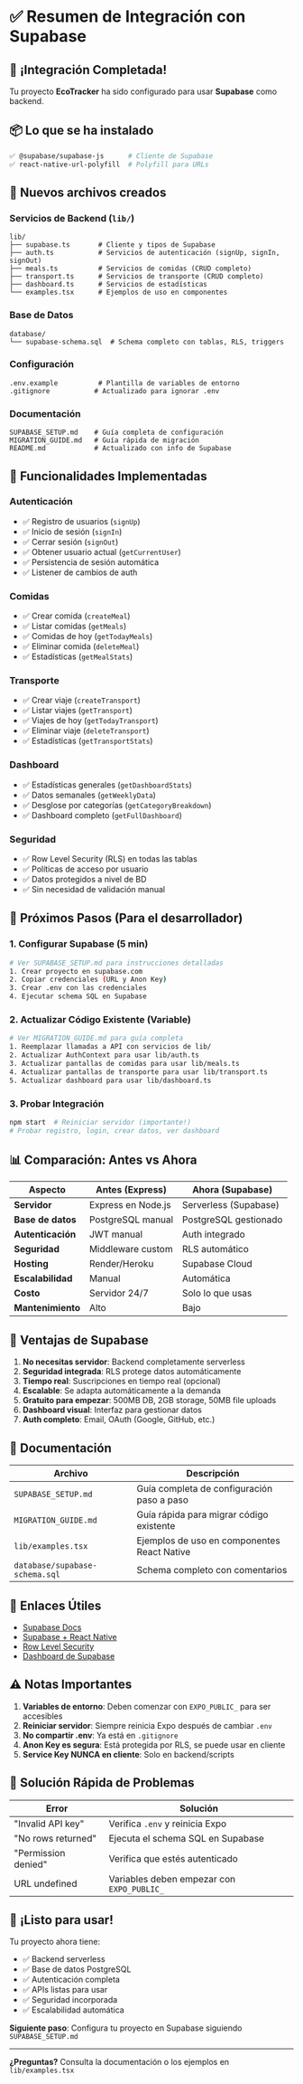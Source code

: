 # ✅ Resumen de Integración con Supabase

## 🎉 ¡Integración Completada!

Tu proyecto **EcoTracker** ha sido configurado para usar **Supabase** como backend.

## 📦 Lo que se ha instalado

```bash
✅ @supabase/supabase-js      # Cliente de Supabase
✅ react-native-url-polyfill  # Polyfill para URLs
```

## 📁 Nuevos archivos creados

### Servicios de Backend (`lib/`)
```
lib/
├── supabase.ts       # Cliente y tipos de Supabase
├── auth.ts           # Servicios de autenticación (signUp, signIn, signOut)
├── meals.ts          # Servicios de comidas (CRUD completo)
├── transport.ts      # Servicios de transporte (CRUD completo)
├── dashboard.ts      # Servicios de estadísticas
└── examples.tsx      # Ejemplos de uso en componentes
```

### Base de Datos
```
database/
└── supabase-schema.sql  # Schema completo con tablas, RLS, triggers
```

### Configuración
```
.env.example          # Plantilla de variables de entorno
.gitignore           # Actualizado para ignorar .env
```

### Documentación
```
SUPABASE_SETUP.md    # Guía completa de configuración
MIGRATION_GUIDE.md   # Guía rápida de migración
README.md            # Actualizado con info de Supabase
```

## 🔧 Funcionalidades Implementadas

### Autenticación
- ✅ Registro de usuarios (`signUp`)
- ✅ Inicio de sesión (`signIn`)
- ✅ Cerrar sesión (`signOut`)
- ✅ Obtener usuario actual (`getCurrentUser`)
- ✅ Persistencia de sesión automática
- ✅ Listener de cambios de auth

### Comidas
- ✅ Crear comida (`createMeal`)
- ✅ Listar comidas (`getMeals`)
- ✅ Comidas de hoy (`getTodayMeals`)
- ✅ Eliminar comida (`deleteMeal`)
- ✅ Estadísticas (`getMealStats`)

### Transporte
- ✅ Crear viaje (`createTransport`)
- ✅ Listar viajes (`getTransport`)
- ✅ Viajes de hoy (`getTodayTransport`)
- ✅ Eliminar viaje (`deleteTransport`)
- ✅ Estadísticas (`getTransportStats`)

### Dashboard
- ✅ Estadísticas generales (`getDashboardStats`)
- ✅ Datos semanales (`getWeeklyData`)
- ✅ Desglose por categorías (`getCategoryBreakdown`)
- ✅ Dashboard completo (`getFullDashboard`)

### Seguridad
- ✅ Row Level Security (RLS) en todas las tablas
- ✅ Políticas de acceso por usuario
- ✅ Datos protegidos a nivel de BD
- ✅ Sin necesidad de validación manual

## 🚀 Próximos Pasos (Para el desarrollador)

### 1. Configurar Supabase (5 min)
```bash
# Ver SUPABASE_SETUP.md para instrucciones detalladas
1. Crear proyecto en supabase.com
2. Copiar credenciales (URL y Anon Key)
3. Crear .env con las credenciales
4. Ejecutar schema SQL en Supabase
```

### 2. Actualizar Código Existente (Variable)
```bash
# Ver MIGRATION_GUIDE.md para guía completa
1. Reemplazar llamadas a API con servicios de lib/
2. Actualizar AuthContext para usar lib/auth.ts
3. Actualizar pantallas de comidas para usar lib/meals.ts
4. Actualizar pantallas de transporte para usar lib/transport.ts
5. Actualizar dashboard para usar lib/dashboard.ts
```

### 3. Probar Integración
```bash
npm start  # Reiniciar servidor (importante!)
# Probar registro, login, crear datos, ver dashboard
```

## 📊 Comparación: Antes vs Ahora

| Aspecto | Antes (Express) | Ahora (Supabase) |
|---------|----------------|------------------|
| **Servidor** | Express en Node.js | Serverless (Supabase) |
| **Base de datos** | PostgreSQL manual | PostgreSQL gestionado |
| **Autenticación** | JWT manual | Auth integrado |
| **Seguridad** | Middleware custom | RLS automático |
| **Hosting** | Render/Heroku | Supabase Cloud |
| **Escalabilidad** | Manual | Automática |
| **Costo** | Servidor 24/7 | Solo lo que usas |
| **Mantenimiento** | Alto | Bajo |

## 🎯 Ventajas de Supabase

1. **No necesitas servidor**: Backend completamente serverless
2. **Seguridad integrada**: RLS protege datos automáticamente
3. **Tiempo real**: Suscripciones en tiempo real (opcional)
4. **Escalable**: Se adapta automáticamente a la demanda
5. **Gratuito para empezar**: 500MB DB, 2GB storage, 50MB file uploads
6. **Dashboard visual**: Interfaz para gestionar datos
7. **Auth completo**: Email, OAuth (Google, GitHub, etc.)

## 📖 Documentación

| Archivo | Descripción |
|---------|-------------|
| `SUPABASE_SETUP.md` | Guía completa de configuración paso a paso |
| `MIGRATION_GUIDE.md` | Guía rápida para migrar código existente |
| `lib/examples.tsx` | Ejemplos de uso en componentes React Native |
| `database/supabase-schema.sql` | Schema completo con comentarios |

## 🔗 Enlaces Útiles

- [Supabase Docs](https://supabase.com/docs)
- [Supabase + React Native](https://supabase.com/docs/guides/getting-started/tutorials/with-react-native)
- [Row Level Security](https://supabase.com/docs/guides/auth/row-level-security)
- [Dashboard de Supabase](https://app.supabase.com)

## ⚠️ Notas Importantes

1. **Variables de entorno**: Deben comenzar con `EXPO_PUBLIC_` para ser accesibles
2. **Reiniciar servidor**: Siempre reinicia Expo después de cambiar `.env`
3. **No compartir .env**: Ya está en `.gitignore`
4. **Anon Key es segura**: Está protegida por RLS, se puede usar en cliente
5. **Service Key NUNCA en cliente**: Solo en backend/scripts

## 🐛 Solución Rápida de Problemas

| Error | Solución |
|-------|----------|
| "Invalid API key" | Verifica `.env` y reinicia Expo |
| "No rows returned" | Ejecuta el schema SQL en Supabase |
| "Permission denied" | Verifica que estés autenticado |
| URL undefined | Variables deben empezar con `EXPO_PUBLIC_` |

## 🎊 ¡Listo para usar!

Tu proyecto ahora tiene:
- ✅ Backend serverless
- ✅ Base de datos PostgreSQL
- ✅ Autenticación completa
- ✅ APIs listas para usar
- ✅ Seguridad incorporada
- ✅ Escalabilidad automática

**Siguiente paso**: Configura tu proyecto en Supabase siguiendo `SUPABASE_SETUP.md`

---

**¿Preguntas?** Consulta la documentación o los ejemplos en `lib/examples.tsx`
